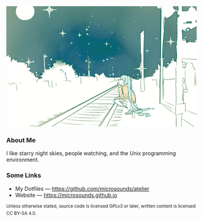 <a href="https://www.youtube.com/watch?v=UL8IpdFGeHU">
	<!-- original: https://gelbooru.com/index.php?page=post&s=view&id=3757995 -->
	<img src="https://github.com/microsounds/microsounds/raw/master/profile/bg.png">
</a>

### About Me
I like starry night skies, people watching, and the Unix programming environment.

### Some Links
* My Dotfiles — <https://github.com/microsounds/atelier>
* Website — <https://microsounds.github.io>

<sup>Unless otherwise stated, source code is licensed GPLv3 or later, written content is licensed CC BY-SA 4.0.</sup>

